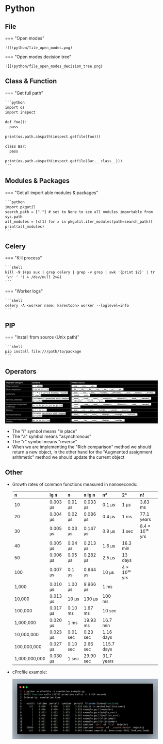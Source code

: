 # Python

## File

=== "Open modes"

    ![](python/file_open_modes.png)

=== "Open modes decision tree"

    ![](python/file_open_modes_decision_tree.png)

## Class & Function

=== "Get full path"

    ```python
    import os
    import inspect

    def foo():
      pass

    print(os.path.abspath(inspect.getfile(foo)))

    class Bar:
      pass

    print(os.path.abspath(inspect.getfile(Bar.__class__)))
    ```

## Modules & Packages

=== "Get all import able modules & packages"

    ```python
    import pkgutil
    search_path = ["."] # set to None to see all modules importable from sys.path
    all_modules = [x[1] for x in pkgutil.iter_modules(path=search_path)]
    print(all_modules)
    ```

## Celery

=== "Kill process"

    ```shell
    kill -9 $(ps aux | grep celery | grep -v grep | awk '{print $2}' | tr '\n' ' ') > /dev/null 2>&1
    ```

=== "Worker logs"

    ```shell
    celery -A <worker name: karestoon> worker --loglevel=info
    ```

## PIP

=== "Install from source (Unix path)"

    ```shell
    pip install file:///path/to/package
    ```

## Operators

![](python/operators.jpg)

- The "i" symbol means "in place"
- The "a" symbol means "asynchronous"
- The "r" symbol means "reverse"
- When we are implementing the "Rich comparison" method we should return a new object, in the other hand for the "Augmented assignment arithmetic" method we should update the current object

## Other

- Growth rates of common functions measured in nanoseconds:

  | n             | lg n     | n        | n lg n    | n²         | 2ⁿ           | n!             |
  | ------------- | -------- | -------- | --------- | ---------- | ------------ | -------------- |
  | 10            | 0.003 μs | 0.01 μs  | 0.033 μs  | 0.1 μs     | 1 μs         | 3.63 ms        |
  | 20            | 0.004 μs | 0.02 μs  | 0.086 μs  | 0.4 μs     | 1 ms         | 77.1 years     |
  | 30            | 0.005 μs | 0.03 μs  | 0.147 μs  | 0.9 μs     | 1 sec        | 8.4 × 10¹⁵ yrs |
  | 40            | 0.005 μs | 0.04 μs  | 0.213 μs  | 1.6 μs     | 18.3 min     |                |
  | 50            | 0.006 μs | 0.05 μs  | 0.282 μs  | 2.5 μs     | 13 days      |                |
  | 100           | 0.007 μs | 0.1 μs   | 0.644 μs  | 10 μs      | 4 × 10¹³ yrs |                |
  | 1,000         | 0.010 μs | 1.00 μs  | 9.966 μs  | 1 ms       |              |                |
  | 10,000        | 0.013 μs | 10 μs    | 130 μs    | 100 ms     |              |                |
  | 100,000       | 0.017 μs | 0.10 ms  | 1.67 ms   | 10 sec     |              |                |
  | 1,000,000     | 0.020 μs | 1 ms     | 19.93 ms  | 16.7 min   |              |                |
  | 10,000,000    | 0.023 μs | 0.01 sec | 0.23 sec  | 1.16 days  |              |                |
  | 100,000,000   | 0.027 μs | 0.10 sec | 2.66 sec  | 115.7 days |              |                |
  | 1,000,000,000 | 0.030 μs | 1 sec    | 29.90 sec | 31.7 years |              |                |

- cProfile example:

  ![](python/cprofile_example.jpg)
